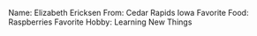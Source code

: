 Name: Elizabeth Ericksen
From: Cedar Rapids Iowa
Favorite Food: Raspberries
Favorite Hobby: Learning New Things
